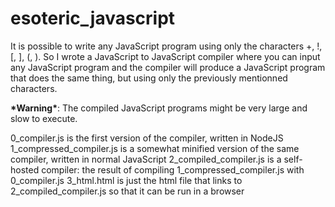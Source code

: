 # esoteric_javascript
It is possible to write any JavaScript program using only the characters +, !, \[, \], \(, \). So I wrote a JavaScript to JavaScript compiler where you can input any JavaScript program and the compiler will produce a JavaScript program that does the same thing, but using only the previously mentionned characters.

**\*Warning\***: The compiled JavaScript programs might be very large and slow to execute.

0_compiler.js is the first version of the compiler, written in NodeJS
1_compressed_compiler.js is a somewhat minified version of the same compiler, written in normal JavaScript
2_compiled_compiler.js is a self-hosted compiler: the result of compiling 1_compressed_compiler.js with 0_compiler.js
3_html.html is just the html file that links to 2_compiled_compiler.js so that it can be run in a browser
